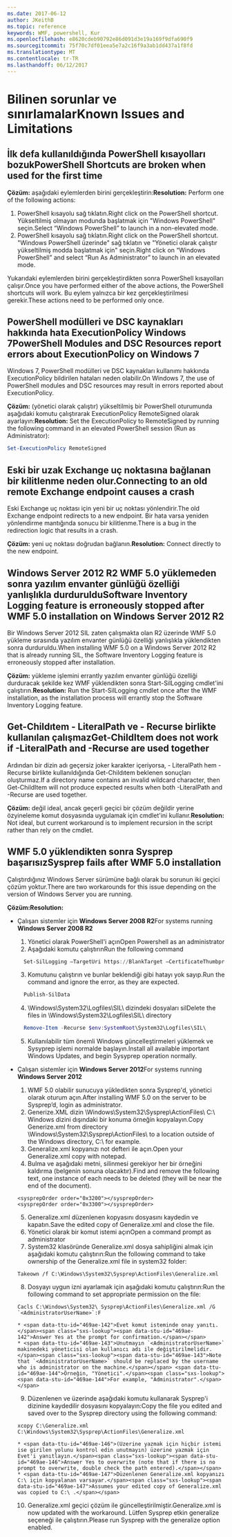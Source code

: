 ```yaml
---
ms.date: 2017-06-12
author: JKeithB
ms.topic: reference
keywords: WMF, powershell, Kur
ms.openlocfilehash: e8620cdeb90792e86d091d3e19a169f9dfa690f9
ms.sourcegitcommit: 75f70c7df01eea5e7a2c16f9a3ab1dd437a1f8fd
ms.translationtype: MT
ms.contentlocale: tr-TR
ms.lasthandoff: 06/12/2017
---
```

# <a name="known-issues-and-limitations"></a><span data-ttu-id="469ae-102">Bilinen sorunlar ve sınırlamalar</span><span class="sxs-lookup"><span data-stu-id="469ae-102">Known Issues and Limitations</span></span>

<a name="powershell-shortcuts-are-broken-when-used-for-the-first-time"></a><span data-ttu-id="469ae-103">İlk defa kullanıldığında PowerShell kısayolları bozuk</span><span class="sxs-lookup"><span data-stu-id="469ae-103">PowerShell Shortcuts are broken when used for the first time</span></span>
------------------------------------------------------------

<span data-ttu-id="469ae-104">**Çözüm:** aşağıdaki eylemlerden birini gerçekleştirin:</span><span class="sxs-lookup"><span data-stu-id="469ae-104">**Resolution:** Perform one of the following actions:</span></span>

1.  <span data-ttu-id="469ae-105">PowerShell kısayolu sağ tıklatın.</span><span class="sxs-lookup"><span data-stu-id="469ae-105">Right click on the PowerShell shortcut.</span></span> <span data-ttu-id="469ae-106">Yükseltilmiş olmayan modunda başlatmak için "Windows PowerShell" seçin.</span><span class="sxs-lookup"><span data-stu-id="469ae-106">Select “Windows PowerShell” to launch in a non-elevated mode.</span></span>
2.  <span data-ttu-id="469ae-107">PowerShell kısayolu sağ tıklatın.</span><span class="sxs-lookup"><span data-stu-id="469ae-107">Right click on the PowerShell shortcut.</span></span> <span data-ttu-id="469ae-108">"Windows PowerShell üzerinde" sağ tıklatın ve "Yönetici olarak çalıştır yükseltilmiş modda başlatmak için" seçin.</span><span class="sxs-lookup"><span data-stu-id="469ae-108">Right click on “Windows PowerShell” and select “Run As Administrator” to launch in an elevated mode.</span></span>

<span data-ttu-id="469ae-109">Yukarıdaki eylemlerden birini gerçekleştirdikten sonra PowerShell kısayolları çalışır.</span><span class="sxs-lookup"><span data-stu-id="469ae-109">Once you have performed either of the above actions, the PowerShell shortcuts will work.</span></span> <span data-ttu-id="469ae-110">Bu eylem yalnızca bir kez gerçekleştirilmesi gerekir.</span><span class="sxs-lookup"><span data-stu-id="469ae-110">These actions need to be performed only once.</span></span>


<a name="powershell-modules-and-dsc-resources-report-errors-about-executionpolicy-on-windows-7"></a><span data-ttu-id="469ae-111">PowerShell modülleri ve DSC kaynakları hakkında hata ExecutionPolicy Windows 7</span><span class="sxs-lookup"><span data-stu-id="469ae-111">PowerShell Modules and DSC Resources report errors about ExecutionPolicy on Windows 7</span></span>
-------------------------------------------------------------------------------------
<span data-ttu-id="469ae-112">Windows 7, PowerShell modülleri ve DSC kaynakları kullanımı hakkında ExecutionPolicy bildirilen hataları neden olabilir.</span><span class="sxs-lookup"><span data-stu-id="469ae-112">On Windows 7, the use of PowerShell modules and DSC resources may result in errors reported about ExecutionPolicy.</span></span>

<span data-ttu-id="469ae-113">**Çözüm:** (yönetici olarak çalıştır) yükseltilmiş bir PowerShell oturumunda aşağıdaki komutu çalıştırarak ExecutionPolicy RemoteSigned olarak ayarlayın:</span><span class="sxs-lookup"><span data-stu-id="469ae-113">**Resolution:** Set the ExecutionPolicy to RemoteSigned by running the following command in an elevated PowerShell session (Run as Administrator):</span></span>

```powershell
Set-ExecutionPolicy RemoteSigned
```

<a name="connecting-to-an-old-remote-exchange-endpoint-causes-a-crash"></a><span data-ttu-id="469ae-114">Eski bir uzak Exchange uç noktasına bağlanan bir kilitlenme neden olur.</span><span class="sxs-lookup"><span data-stu-id="469ae-114">Connecting to an old remote Exchange endpoint causes a crash</span></span>
------------------------------------------------------------

<span data-ttu-id="469ae-115">Eski Exchange uç noktası için yeni bir uç noktası yönlendirir.</span><span class="sxs-lookup"><span data-stu-id="469ae-115">The old Exchange endpoint redirects to a new endpoint.</span></span> <span data-ttu-id="469ae-116">Bir hata varsa yeniden yönlendirme mantığında sonucu bir kilitlenme.</span><span class="sxs-lookup"><span data-stu-id="469ae-116">There is a bug in the redirection logic that results in a crash.</span></span>

<span data-ttu-id="469ae-117">**Çözüm:** yeni uç noktası doğrudan bağlanın.</span><span class="sxs-lookup"><span data-stu-id="469ae-117">**Resolution:** Connect directly to the new endpoint.</span></span>


<a name="software-inventory-logging-feature-is-erroneously-stopped-after-wmf-50-installation-on-windows-server-2012-r2"></a><span data-ttu-id="469ae-118">Windows Server 2012 R2 WMF 5.0 yüklemeden sonra yazılım envanter günlüğü özelliği yanlışlıkla durduruldu</span><span class="sxs-lookup"><span data-stu-id="469ae-118">Software Inventory Logging feature is erroneously stopped after WMF 5.0 installation on Windows Server 2012 R2</span></span>
-------------------------------------------------------------------------------------------------------------

<span data-ttu-id="469ae-119">Bir Windows Server 2012 SIL zaten çalışmakta olan R2 üzerinde WMF 5.0 yükleme sırasında yazılım envanter günlüğü özelliği yanlışlıkla yüklendikten sonra durduruldu.</span><span class="sxs-lookup"><span data-stu-id="469ae-119">When installing WMF 5.0 on a Windows Server 2012 R2 that is already running SIL, the Software Inventory Logging feature is erroneously stopped after installation.</span></span>

<span data-ttu-id="469ae-120">**Çözüm:** yükleme işlemini errantly yazılım envanter günlüğü özelliği durduracak şekilde kez WMF yüklendikten sonra Start-SilLogging cmdlet'ini çalıştırın.</span><span class="sxs-lookup"><span data-stu-id="469ae-120">**Resolution:** Run the Start-SilLogging cmdlet once after the WMF installation, as the installation process will errantly stop the Software Inventory Logging feature.</span></span>

<a name="get-childitem-does-not-work-if--literalpath-and--recurse-are-used-together"></a><span data-ttu-id="469ae-121">Get-Childıtem - LiteralPath ve - Recurse birlikte kullanılan çalışmaz</span><span class="sxs-lookup"><span data-stu-id="469ae-121">Get-ChildItem does not work if -LiteralPath and -Recurse are used together</span></span>
--------------------------------------------------------------------------

<span data-ttu-id="469ae-122">Ardından bir dizin adı geçersiz joker karakter içeriyorsa, - LiteralPath hem - Recurse birlikte kullanıldığında Get-Childıtem beklenen sonuçları oluşturmaz.</span><span class="sxs-lookup"><span data-stu-id="469ae-122">If a directory name contains an invalid wildcard character, then Get-ChildItem will not produce expected results when both -LiteralPath and -Recurse are used together.</span></span>

<span data-ttu-id="469ae-123">**Çözüm:** değil ideal, ancak geçerli geçici bir çözüm değildir yerine özyineleme komut dosyasında uygulamak için cmdlet'ini kullanır.</span><span class="sxs-lookup"><span data-stu-id="469ae-123">**Resolution:** Not ideal, but current workaround is to implement recursion in the script rather than rely on the cmdlet.</span></span>


<a name="sysprep-fails-after-wmf-50-installation"></a><span data-ttu-id="469ae-124">WMF 5.0 yüklendikten sonra Sysprep başarısız</span><span class="sxs-lookup"><span data-stu-id="469ae-124">Sysprep fails after WMF 5.0 installation</span></span>
----------------------------------------

<span data-ttu-id="469ae-125">Çalıştırdığınız Windows Server sürümüne bağlı olarak bu sorunun iki geçici çözüm yoktur.</span><span class="sxs-lookup"><span data-stu-id="469ae-125">There are two workarounds for this issue depending on the version of Windows Server you are running.</span></span>

<span data-ttu-id="469ae-126">**Çözüm:**</span><span class="sxs-lookup"><span data-stu-id="469ae-126">**Resolution:**</span></span>
- <span data-ttu-id="469ae-127">Çalışan sistemler için **Windows Server 2008 R2**</span><span class="sxs-lookup"><span data-stu-id="469ae-127">For systems running **Windows Server 2008 R2**</span></span>
  1. <span data-ttu-id="469ae-128">Yönetici olarak PowerShell'i açın</span><span class="sxs-lookup"><span data-stu-id="469ae-128">Open Powershell as an administrator</span></span>
  2. <span data-ttu-id="469ae-129">Aşağıdaki komutu çalıştırın</span><span class="sxs-lookup"><span data-stu-id="469ae-129">Run the following command</span></span> 
  
  ```powershell
    Set-SilLogging –TargetUri https://BlankTarget –CertificateThumbprint 0123456789
  ```
  3. <span data-ttu-id="469ae-130">Komutunu çalıştırın ve bunlar beklendiği gibi hatayı yok sayıp.</span><span class="sxs-lookup"><span data-stu-id="469ae-130">Run the command and ignore the error, as they are expected.</span></span>
  
  ```powershell
    Publish-SilData
   ```
  4. <span data-ttu-id="469ae-131">\Windows\System32\Logfiles\SIL\ dizindeki dosyaları sil</span><span class="sxs-lookup"><span data-stu-id="469ae-131">Delete the files in  \Windows\System32\Logfiles\SIL\ directory</span></span>
  
  ```powershell
    Remove-Item -Recurse $env:SystemRoot\System32\Logfiles\SIL\
  ```
  5. <span data-ttu-id="469ae-132">Kullanılabilir tüm önemli Windows güncelleştirmeleri yüklemek ve Sysyprep işlemi normalde başlayın.</span><span class="sxs-lookup"><span data-stu-id="469ae-132">Install all available important Windows Updates, and begin Sysyprep operation normally.</span></span>
  
- <span data-ttu-id="469ae-133">Çalışan sistemler için **Windows Server 2012**</span><span class="sxs-lookup"><span data-stu-id="469ae-133">For systems running **Windows Server 2012**</span></span>
  1.    <span data-ttu-id="469ae-134">WMF 5.0 olabilir sunucuya yükledikten sonra Sysprep'd, yönetici olarak oturum açın.</span><span class="sxs-lookup"><span data-stu-id="469ae-134">After installing WMF 5.0 on the server to be Sysprep’d, login as administrator.</span></span>
  2.    <span data-ttu-id="469ae-135">Generize.XML dizin \Windows\System32\Sysprep\ActionFiles\ C:\ Windows dizini dışındaki bir konuma örneğin kopyalayın.</span><span class="sxs-lookup"><span data-stu-id="469ae-135">Copy Generize.xml from directory \Windows\System32\Sysprep\ActionFiles\ to a location outside of the Windows directory, C:\ for example.</span></span>
  3.    <span data-ttu-id="469ae-136">Generalize.xml kopyanızı not defteri ile açın.</span><span class="sxs-lookup"><span data-stu-id="469ae-136">Open your Generalize.xml copy with notepad.</span></span>
  4.    <span data-ttu-id="469ae-137">Bulma ve aşağıdaki metni, silinmesi gerekiyor her bir örneğini kaldırma (belgenin sonuna olacaktır).</span><span class="sxs-lookup"><span data-stu-id="469ae-137">Find and remove the following text, one instance of each needs to be deleted (they will be near the end of the document).</span></span>

    ```
    <sysprepOrder order="0x3200"></sysprepOrder>
    <sysprepOrder order="0x3300"></sysprepOrder>
    ```

  5.    <span data-ttu-id="469ae-138">Generalize.xml düzenlenen kopyasını dosyasını kaydedin ve kapatın.</span><span class="sxs-lookup"><span data-stu-id="469ae-138">Save the edited copy of Generalize.xml and close the file.</span></span>
  6.    <span data-ttu-id="469ae-139">Yönetici olarak bir komut istemi açın</span><span class="sxs-lookup"><span data-stu-id="469ae-139">Open a command prompt as administrator</span></span>
  7.    <span data-ttu-id="469ae-140">System32 klasöründe Generalize.xml dosya sahipliğini almak için aşağıdaki komutu çalıştırın:</span><span class="sxs-lookup"><span data-stu-id="469ae-140">Run the following command to take ownership of the Generalize.xml file in system32 folder:</span></span>

    ```
    Takeown /f C:\Windows\System32\Sysprep\ActionFiles\Generalize.xml 
    ```

  8.    <span data-ttu-id="469ae-141">Dosyayı uygun izni ayarlamak için aşağıdaki komutu çalıştırın:</span><span class="sxs-lookup"><span data-stu-id="469ae-141">Run the following command to set appropriate permission on the file:</span></span>

    ```
    Cacls C:\Windows\System32\ Sysprep\ActionFiles\Generalize.xml /G `<AdministratorUserName>`:F 
    ```
      * <span data-ttu-id="469ae-142">Evet komut isteminde onay yanıtı.</span><span class="sxs-lookup"><span data-stu-id="469ae-142">Answer Yes at the prompt for confirmation.</span></span> 
      * <span data-ttu-id="469ae-143">Unutmayın `<AdministratorUserName>` makinedeki yöneticisi olan kullanıcı adı ile değiştirilmelidir.</span><span class="sxs-lookup"><span data-stu-id="469ae-143">Note that `<AdministratorUserName>` should be replaced by the username who is administrator on the machine.</span></span> <span data-ttu-id="469ae-144">Örneğin, "Yönetici".</span><span class="sxs-lookup"><span data-stu-id="469ae-144">For example, "Administrator".</span></span>
      
  9.    <span data-ttu-id="469ae-145">Düzenlenen ve üzerinde aşağıdaki komutu kullanarak Sysprep'i dizinine kaydedilir dosyasını kopyalayın:</span><span class="sxs-lookup"><span data-stu-id="469ae-145">Copy the file you edited and saved over to the Sysprep directory using the following command:</span></span>

    ```
    xcopy C:\Generalize.xml C:\Windows\System32\Sysprep\ActionFiles\Generalize.xml 
    ```
      * <span data-ttu-id="469ae-146">(Üzerine yazmak için hiçbir istemi ise girilen yolunu kontrol edin unutmayın) üzerine yazmak için Evet'i yanıtlayın.</span><span class="sxs-lookup"><span data-stu-id="469ae-146">Answer Yes to overwrite (note that if there is no prompt to overwrite, double check the path entered).</span></span>
      * <span data-ttu-id="469ae-147">Düzenlenen Generalize.xml kopyanızı C:\ için kopyalanan varsayar.</span><span class="sxs-lookup"><span data-stu-id="469ae-147">Assumes your edited copy of Generalize.xml was copied to C:\ .</span></span>

  10.   <span data-ttu-id="469ae-148">Generalize.xml geçici çözüm ile güncelleştirilmiştir.</span><span class="sxs-lookup"><span data-stu-id="469ae-148">Generalize.xml is now updated with the workaround.</span></span> <span data-ttu-id="469ae-149">Lütfen Sysprep etkin generalize seçeneği ile çalıştırın.</span><span class="sxs-lookup"><span data-stu-id="469ae-149">Please run Sysprep with the generalize option enabled.</span></span>

